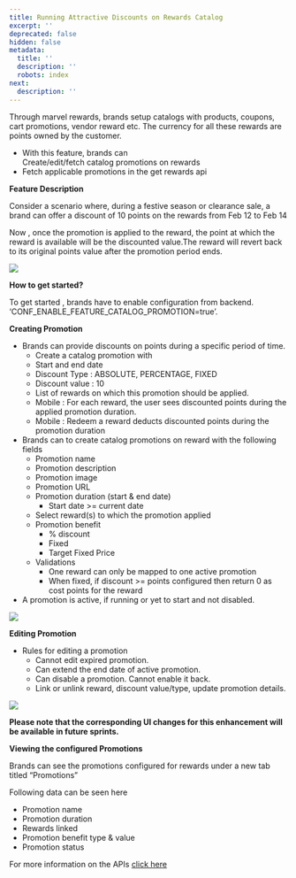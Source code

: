 ```yaml
---
title: Running Attractive Discounts on Rewards Catalog
excerpt: ''
deprecated: false
hidden: false
metadata:
  title: ''
  description: ''
  robots: index
next:
  description: ''
---
```

Through marvel rewards, brands setup catalogs with products, coupons, cart promotions, vendor reward etc. The currency for all these rewards are points owned by the customer.

* With this feature, brands can\
  Create/edit/fetch catalog promotions on rewards
* Fetch applicable promotions in the get rewards api

**Feature Description**

Consider a scenario where, during a festive season or clearance sale, a brand can offer a discount of 10 points on the rewards from Feb 12 to Feb 14  

Now , once the promotion is applied to the reward, the point at which the reward is available will be the discounted value.The reward will revert back to its original points value after the promotion period ends.

![](https://files.readme.io/020a5a5-image2.png)

**How to get started?**

To get started , brands have to enable configuration from backend. ‘CONF\_ENABLE\_FEATURE\_CATALOG\_PROMOTION=true’.

**Creating Promotion**

* Brands can provide discounts on points during a specific period of time.
  * Create a catalog promotion with
  * Start and end date
  * Discount Type : ABSOLUTE, PERCENTAGE, FIXED
  * Discount value : 10
  * List of rewards on which this promotion should be applied.
  * Mobile : For each reward, the user sees discounted points during the applied promotion duration.
  * Mobile : Redeem a reward deducts discounted points during the promotion duration
* Brands can  to create catalog promotions on reward with the following fields
  * Promotion name
  * Promotion description
  * Promotion image
  * Promotion URL
  * Promotion duration  (start & end date)
    * Start date >= current date
  * Select reward(s) to which the promotion applied
  * Promotion benefit
    * % discount
    * Fixed
    * Target Fixed Price
  * Validations
    * One reward can only be mapped to one active promotion
    * When fixed, if discount >= points configured then return 0 as cost points for the reward
* A promotion is active, if running or yet to start and not disabled.

![](https://files.readme.io/ac811d6-image1.png)

**Editing Promotion**

* Rules for editing a promotion
  * Cannot edit expired promotion.
  * Can extend the end date of active promotion.
  * Can disable a promotion. Cannot enable it back.
  * Link or unlink reward, discount value/type, update promotion details.

![](https://files.readme.io/a1c1bd3-image3.png)

**Please note that the corresponding UI changes for this enhancement will be available in future sprints.**

**Viewing the configured Promotions**

Brands can  see the promotions configured for rewards under a  new tab titled “Promotions”

Following data can be seen here

* Promotion name
* Promotion duration
* Rewards linked
* Promotion benefit type & value
* Promotion status

For more information on the APIs [click here](https://capillarytech.atlassian.net/wiki/spaces/LOYAL/pages/3538878950/Flash+Sale+-+Catalog+Promotions+for+Reward)
